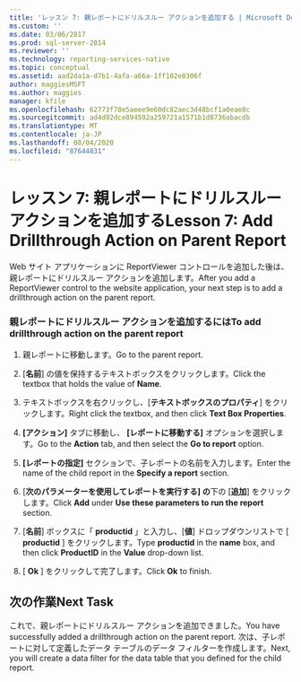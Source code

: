 ```yaml
---
title: 'レッスン 7: 親レポートにドリルスルー アクションを追加する | Microsoft Docs'
ms.custom: ''
ms.date: 03/06/2017
ms.prod: sql-server-2014
ms.reviewer: ''
ms.technology: reporting-services-native
ms.topic: conceptual
ms.assetid: aad2da1a-d7b1-4afa-a66a-1ff102e8306f
author: maggiesMSFT
ms.author: maggies
manager: kfile
ms.openlocfilehash: 62773f78e5aeee9e60dc82aec3d48bcf1a0eae8c
ms.sourcegitcommit: ad4d92dce894592a259721a1571b1d8736abacdb
ms.translationtype: MT
ms.contentlocale: ja-JP
ms.lasthandoff: 08/04/2020
ms.locfileid: "87644831"
---
```

# <a name="lesson-7-add-drillthrough-action-on-parent-report"></a><span data-ttu-id="c4c6d-102">レッスン 7: 親レポートにドリルスルー アクションを追加する</span><span class="sxs-lookup"><span data-stu-id="c4c6d-102">Lesson 7: Add Drillthrough Action on Parent Report</span></span>
  <span data-ttu-id="c4c6d-103">Web サイト アプリケーションに ReportViewer コントロールを追加した後は、親レポートにドリルスルー アクションを追加します。</span><span class="sxs-lookup"><span data-stu-id="c4c6d-103">After you add a ReportViewer control to the website application, your next step is to add a drillthrough action on the parent report.</span></span>  
  
### <a name="to-add-drillthrough-action-on-the-parent-report"></a><span data-ttu-id="c4c6d-104">親レポートにドリルスルー アクションを追加するには</span><span class="sxs-lookup"><span data-stu-id="c4c6d-104">To add drillthrough action on the parent report</span></span>  
  
1.  <span data-ttu-id="c4c6d-105">親レポートに移動します。</span><span class="sxs-lookup"><span data-stu-id="c4c6d-105">Go to the parent report.</span></span>  
  
2.  <span data-ttu-id="c4c6d-106">[**名前**] の値を保持するテキストボックスをクリックします。</span><span class="sxs-lookup"><span data-stu-id="c4c6d-106">Click the textbox that holds the value of **Name**.</span></span>  
  
3.  <span data-ttu-id="c4c6d-107">テキストボックスを右クリックし、[**テキストボックスのプロパティ**] をクリックします。</span><span class="sxs-lookup"><span data-stu-id="c4c6d-107">Right click the textbox, and then click **Text Box Properties**.</span></span>  
  
4.  <span data-ttu-id="c4c6d-108">**[アクション]** タブに移動し、 **[レポートに移動する]** オプションを選択します。</span><span class="sxs-lookup"><span data-stu-id="c4c6d-108">Go to the **Action** tab, and then select the **Go to report** option.</span></span>  
  
5.  <span data-ttu-id="c4c6d-109">**[レポートの指定]** セクションで、子レポートの名前を入力します。</span><span class="sxs-lookup"><span data-stu-id="c4c6d-109">Enter the name of the child report in the **Specify a report** section.</span></span>  
  
6.  <span data-ttu-id="c4c6d-110">[**次のパラメーターを使用してレポートを実行する] の**下の [**追加**] をクリックします。</span><span class="sxs-lookup"><span data-stu-id="c4c6d-110">Click **Add** under **Use these parameters to run the report** section.</span></span>  
  
7.  <span data-ttu-id="c4c6d-111">[**名前**] ボックスに「 **productid** 」と入力し、[**値**] ドロップダウンリストで [ **productid** ] をクリックします。</span><span class="sxs-lookup"><span data-stu-id="c4c6d-111">Type **productid** in the **name** box, and then click **ProductID** in the **Value** drop-down list.</span></span>  
  
8.  <span data-ttu-id="c4c6d-112">[ **Ok** ] をクリックして完了します。</span><span class="sxs-lookup"><span data-stu-id="c4c6d-112">Click **Ok** to finish.</span></span>  
  
## <a name="next-task"></a><span data-ttu-id="c4c6d-113">次の作業</span><span class="sxs-lookup"><span data-stu-id="c4c6d-113">Next Task</span></span>  
 <span data-ttu-id="c4c6d-114">これで、親レポートにドリルスルー アクションを追加できました。</span><span class="sxs-lookup"><span data-stu-id="c4c6d-114">You have successfully added a drillthrough action on the parent report.</span></span> <span data-ttu-id="c4c6d-115">次は、子レポートに対して定義したデータ テーブルのデータ フィルターを作成します。</span><span class="sxs-lookup"><span data-stu-id="c4c6d-115">Next, you will create a data filter for the data table that you defined for the child report.</span></span>  
  
  
